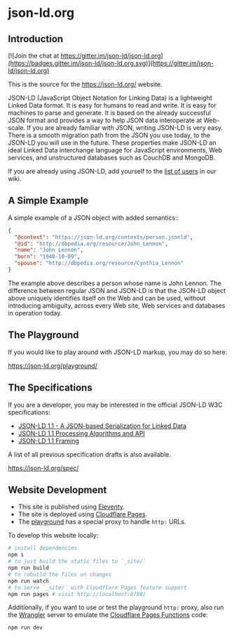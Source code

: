 json-ld.org
===========

Introduction
------------

[![Join the chat at https://gitter.im/json-ld/json-ld.org](https://badges.gitter.im/json-ld/json-ld.org.svg)](https://gitter.im/json-ld/json-ld.org)

This is the source for the https://json-ld.org/ website.

JSON-LD (JavaScript Object Notation for Linking Data) is a lightweight Linked
Data format. It is easy for humans to read and write. It is easy for machines
to parse and generate. It is based on the already successful JSON format and
provides a way to help JSON data interoperate at Web-scale. If you are already
familiar with JSON, writing JSON-LD is very easy. There is a smooth migration
path from the JSON you use today, to the JSON-LD you will use in the future.
These properties make JSON-LD an ideal Linked Data interchange language for
JavaScript environments, Web services, and unstructured databases such as
CouchDB and MongoDB.

If you are already using JSON-LD, add yourself to the [list of users][] in our wiki.


A Simple Example
----------------

A simple example of a JSON object with added semantics::

```json
{
  "@context": "https://json-ld.org/contexts/person.jsonld",
  "@id": "http://dbpedia.org/resource/John_Lennon",
  "name": "John Lennon",
  "born": "1940-10-09",
  "spouse": "http://dbpedia.org/resource/Cynthia_Lennon"
}
```

The example above describes a person whose name is John Lennon. The difference
between regular JSON and JSON-LD is that the JSON-LD object above uniquely
identifies itself on the Web and can be used, without introducing ambiguity,
across every Web site, Web services and databases in operation today.

The Playground
--------------

If you would like to play around with JSON-LD markup, you may do so here:

https://json-ld.org/playground/

The Specifications
------------------

If you are a developer, you may be interested in the official JSON-LD W3C
specifications:

* [JSON-LD 1.1 - A JSON-based Serialization for Linked Data][]
* [JSON-LD 1.1 Processing Algorithms and API][]
* [JSON-LD 1.1 Framing][]

A list of all previous specification drafts is also available.

https://json-ld.org/spec/

Website Development
-------------------

- This site is published using [Eleventy][].
- The site is deployed using [Cloudflare Pages][].
- The [playground][] has a special proxy to handle `http:` URLs.

To develop this website locally:

```sh
# install dependencies
npm i
# to just build the static files to `_site/`
npm run build
# to rebuild the files on changes
npm run watch
# to serve `_site/` with Cloudflare Pages feature support
npm run pages # visit http://localhost:8788/
```

Additionally, if you want to use or test the playground `http:` proxy, also run
the [Wrangler][] server to emulate the [Cloudflare Pages Functions][] code:

```sh
npm run dev
```

[Cloudflare Pages Functions]: https://developers.cloudflare.com/pages/functions/
[Cloudflare Pages]: https://pages.cloudflare.com/
[Eleventy]: https://www.11ty.dev/
[JSON-LD 1.1 - A JSON-based Serialization for Linked Data]: http://www.w3.org/TR/json-ld/
[JSON-LD 1.1 Framing]: https://www.w3.org/TR/json-ld-framing/
[JSON-LD 1.1 Processing Algorithms and API]: https://www.w3.org/TR/json-ld-api/
[Wrangler]: https://developers.cloudflare.com/workers/wrangler/
[list of users]: https://github.com/json-ld/json-ld.org/wiki/Users-of-JSON-LD
[playground]: https://json-ld.org/playground/
